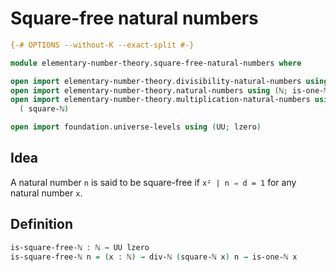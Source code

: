 # Square-free natural numbers

```agda
{-# OPTIONS --without-K --exact-split #-}

module elementary-number-theory.square-free-natural-numbers where

open import elementary-number-theory.divisibility-natural-numbers using (div-ℕ)
open import elementary-number-theory.natural-numbers using (ℕ; is-one-ℕ)
open import elementary-number-theory.multiplication-natural-numbers using
  ( square-ℕ)

open import foundation.universe-levels using (UU; lzero)
```

## Idea

A natural number `n` is said to be square-free if `x² | n ⇒ d = 1` for any natural number `x`.

## Definition

```agda
is-square-free-ℕ : ℕ → UU lzero
is-square-free-ℕ n = (x : ℕ) → div-ℕ (square-ℕ x) n → is-one-ℕ x
```
